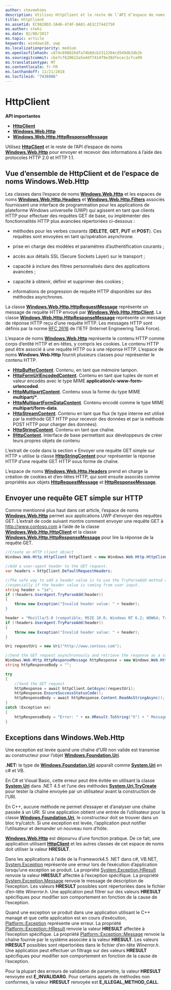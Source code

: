 ```yaml
---
author: stevewhims
description: Utilisez HttpClient et le reste de l’API d’espace de noms Windows.Web.Http pour envoyer et recevoir des informations à l’aide des protocoles HTTP 2.0 et HTTP 1.1.
title: HttpClient
ms.assetid: EC9820D3-3A46-474F-8A01-AE1C27442750
ms.author: stwhi
ms.date: 02/08/2017
ms.topic: article
keywords: windows10, uwp
ms.localizationpriority: medium
ms.openlocfilehash: c874c690826dfa74b8dcb2312204cd549db3db2b
ms.sourcegitcommit: cbe7cf620622a5e4df7414f9e38dfecec1cfca99
ms.translationtype: MT
ms.contentlocale: fr-FR
ms.lasthandoff: 11/21/2018
ms.locfileid: "7436986"
---
```

# <a name="httpclient"></a>HttpClient


**API importantes**

-   [**HttpClient**](https://msdn.microsoft.com/library/windows/apps/dn298639)
-   [**Windows.Web.Http**](https://msdn.microsoft.com/library/windows/apps/dn279692)
-   [**Windows.Web.Http.HttpResponseMessage**](https://msdn.microsoft.com/library/windows/apps/dn279631)

Utilisez [**HttpClient**](https://msdn.microsoft.com/library/windows/apps/dn298639) et le reste de l’API d’espace de noms [**Windows.Web.Http**](https://msdn.microsoft.com/library/windows/apps/dn279692) pour envoyer et recevoir des informations à l’aide des protocoles HTTP 2.0 et HTTP 1.1.

## <a name="overview-of-httpclient-and-the-windowswebhttp-namespace"></a>Vue d’ensemble de HttpClient et de l’espace de noms Windows.Web.Http

Les classes dans l’espace de noms [**Windows.Web.Http**](https://msdn.microsoft.com/library/windows/apps/dn279692) et les espaces de noms [**Windows.Web.Http.Headers**](https://msdn.microsoft.com/library/windows/apps/dn252713) et [**Windows.Web.Http.Filters**](https://msdn.microsoft.com/library/windows/apps/dn298623) associés fournissent une interface de programmation pour les applications de plateforme Windows universelle (UWP) qui agissent en tant que clients HTTP pour effectuer des requêtes GET de base, ou implémenter des fonctionnalités HTTP plus avancées répertoriées ci-dessous :

-   méthodes pour les verbes courants (**DELETE**, **GET**, **PUT** et **POST**). Ces requêtes sont envoyées en tant qu’opération asynchrone.

-   prise en charge des modèles et paramètres d’authentification courants ;

-   accès aux détails SSL (Secure Sockets Layer) sur le transport ;

-   capacité à inclure des filtres personnalisés dans des applications avancées ;

-   capacité à obtenir, définir et supprimer des cookies ;

-   informations de progression de requête HTTP disponibles sur des méthodes asynchrones.

La classe [**Windows.Web.Http.HttpRequestMessage**](https://msdn.microsoft.com/library/windows/apps/dn279617) représente un message de requête HTTP envoyé par [**Windows.Web.Http.HttpClient**](https://msdn.microsoft.com/library/windows/apps/dn298639). La classe [**Windows.Web.Http.HttpResponseMessage**](https://msdn.microsoft.com/library/windows/apps/dn279631) représente un message de réponse HTTP reçu d’une requête HTTP. Les messages HTTP sont définis par la norme [RFC 2616](http://go.microsoft.com/fwlink/p/?linkid=241642) de l’IETF (Internet Engineering Task Force).

L’espace de noms [**Windows.Web.Http**](https://msdn.microsoft.com/library/windows/apps/dn279692) représente le contenu HTTP comme corps d’entité HTTP et en-têtes, y compris les cookies. Le contenu HTTP peut être associé à une requête HTTP ou à une réponse HTTP. L’espace de noms **Windows.Web.Http** fournit plusieurs classes pour représenter le contenu HTTP.

-   [**HttpBufferContent**](https://msdn.microsoft.com/library/windows/apps/dn298625). Contenu, en tant que mémoire tampon.
-   [**HttpFormUrlEncodedContent**](https://msdn.microsoft.com/library/windows/apps/dn298685). Contenu en tant que tuples de nom et valeur encodés avec le type MIME **application/x-www-form-urlencoded**.
-   [**HttpMultipartContent**](https://msdn.microsoft.com/library/windows/apps/dn298708). Contenu sous la forme du type MIME **multipart/\***.
-   [**HttpMultipartFormDataContent**](https://msdn.microsoft.com/library/windows/apps/dn279596). Contenu encodé comme le type MIME **multipart/form-data**.
-   [**HttpStreamContent**](https://msdn.microsoft.com/library/windows/apps/dn279649). Contenu en tant que flux (le type interne est utilisé par la méthode GET HTTP pour recevoir des données et par la méthode POST HTTP pour charger des données).
-   [**HttpStringContent**](https://msdn.microsoft.com/library/windows/apps/dn279661). Contenu en tant que chaîne.
-   [**IHttpContent**](https://msdn.microsoft.com/library/windows/apps/dn279684). Interface de base permettant aux développeurs de créer leurs propres objets de contenu

L’extrait de code dans la section « Envoyer une requête GET simple sur HTTP » utilise la classe [**HttpStringContent**](https://msdn.microsoft.com/library/windows/apps/dn279661) pour représenter la réponse HTTP d’une requête GET HTTP sous forme de chaîne.

L’espace de noms [**Windows.Web.Http.Headers**](https://msdn.microsoft.com/library/windows/apps/dn252713) prend en charge la création de cookies et d’en-têtes HTTP, qui sont ensuite associés comme propriétés aux objets [**HttpRequestMessage**](https://msdn.microsoft.com/library/windows/apps/dn279617) et [**HttpResponseMessage**](https://msdn.microsoft.com/library/windows/apps/dn279631).

## <a name="send-a-simple-get-request-over-http"></a>Envoyer une requête GET simple sur HTTP

Comme mentionné plus haut dans cet article, l’espace de noms [**Windows.Web.Http**](https://msdn.microsoft.com/library/windows/apps/dn279692) permet aux applications UWP d’envoyer des requêtes GET. L’extrait de code suivant montre comment envoyer une requête GET à http://www.contoso.com à l’aide de la classe [**Windows.Web.Http.HttpClient**](https://msdn.microsoft.com/library/windows/apps/dn298639) et la classe [**Windows.Web.Http.HttpResponseMessage**](https://msdn.microsoft.com/library/windows/apps/dn279631) pour lire la réponse de la requête GET.

```csharp
//Create an HTTP client object
Windows.Web.Http.HttpClient httpClient = new Windows.Web.Http.HttpClient();

//Add a user-agent header to the GET request. 
var headers = httpClient.DefaultRequestHeaders;

//The safe way to add a header value is to use the TryParseAdd method and verify the return value is true,
//especially if the header value is coming from user input.
string header = "ie";
if (!headers.UserAgent.TryParseAdd(header))
{
    throw new Exception("Invalid header value: " + header);
}

header = "Mozilla/5.0 (compatible; MSIE 10.0; Windows NT 6.2; WOW64; Trident/6.0)";
if (!headers.UserAgent.TryParseAdd(header))
{
    throw new Exception("Invalid header value: " + header);
}

Uri requestUri = new Uri("http://www.contoso.com");

//Send the GET request asynchronously and retrieve the response as a string.
Windows.Web.Http.HttpResponseMessage httpResponse = new Windows.Web.Http.HttpResponseMessage();
string httpResponseBody = "";

try
{
    //Send the GET request
    httpResponse = await httpClient.GetAsync(requestUri);
    httpResponse.EnsureSuccessStatusCode();
    httpResponseBody = await httpResponse.Content.ReadAsStringAsync();
}
catch (Exception ex)
{
    httpResponseBody = "Error: " + ex.HResult.ToString("X") + " Message: " + ex.Message;
}
```

## <a name="exceptions-in-windowswebhttp"></a>Exceptions dans Windows.Web.Http

Une exception est levée quand une chaîne d’URI non valide est transmise au constructeur pour l’objet [**Windows.Foundation.Uri**](https://msdn.microsoft.com/library/windows/apps/br225998).

**.NET:** le type de [**Windows.Foundation.Uri**](https://msdn.microsoft.com/library/windows/apps/br225998) apparaît comme [**System.Uri**](https://msdn.microsoft.com/library/windows/apps/xaml/system.uri.aspx) en c# et VB.

En C# et Visual Basic, cette erreur peut être évitée en utilisant la classe [**System.Uri**](https://msdn.microsoft.com/library/windows/apps/xaml/system.uri.aspx) dans .NET 4.5 et l’une des méthodes [**System.Uri.TryCreate**](https://msdn.microsoft.com/library/windows/apps/xaml/system.uri.trycreate.aspx) pour tester la chaîne envoyée par un utilisateur avant la construction de l’URI.

En C++, aucune méthode ne permet d’essayer et d’analyser une chaîne passée à un URI. Si une application obtient une entrée de l’utilisateur pour la classe [**Windows.Foundation.Uri**](https://msdn.microsoft.com/library/windows/apps/br225998), le constructeur doit se trouver dans un bloc try/catch. Si une exception est levée, l’application peut notifier l’utilisateur et demander un nouveau nom d’hôte.

[**Windows.Web.Http**](https://msdn.microsoft.com/library/windows/apps/dn279692) est dépourvu d’une fonction pratique. De ce fait, une application utilisant [**HttpClient**](https://msdn.microsoft.com/library/windows/apps/dn298639) et les autres classes de cet espace de noms doit utiliser la valeur **HRESULT**.

Dans les applications à l’aide de la Framework4.5 .NET dans c#, VB.NET, [System.Exception](http://msdn.microsoft.com/library/system.exception.aspx) représente une erreur lors de l’exécution d’application lorsqu’une exception se produit. La propriété [System.Exception.HResult](http://msdn.microsoft.com/library/system.exception.hresult.aspx) renvoie la valeur **HRESULT** affectée à l’exception spécifique. La propriété [System.Exception.Message](http://msdn.microsoft.com/library/system.exception.message.aspx) renvoie le message de description de l’exception. Les valeurs **HRESULT** possibles sont répertoriées dans le fichier d’en-tête *Winerror.h*. Une application peut filtrer sur des valeurs **HRESULT** spécifiques pour modifier son comportement en fonction de la cause de l’exception.

Quand une exception se produit dans une application utilisant le C++ managé et que cette application est en cours d’exécution, [Platform::Exception](http://msdn.microsoft.com/library/windows/apps/hh755825.aspx) représente une erreur. La propriété [Platform::Exception::HResult](http://msdn.microsoft.com/library/windows/apps/hh763371.aspx) renvoie la valeur **HRESULT** affectée à l’exception spécifique. La propriété [Platform::Exception::Message](http://msdn.microsoft.com/library/windows/apps/hh763375.aspx) renvoie la chaîne fournie par le système associée à la valeur **HRESULT**. Les valeurs **HRESULT** possibles sont répertoriées dans le fichier d’en-tête *Winerror.h*. Une application peut effectuer un filtrage sur des valeurs **HRESULT** spécifiques pour modifier son comportement en fonction de la cause de l’exception.

Pour la plupart des erreurs de validation de paramètre, la valeur **HRESULT** renvoyée est **E\_INVALIDARG**. Pour certains appels de méthodes non conformes, la valeur **HRESULT** renvoyée est **E\_ILLEGAL\_METHOD\_CALL**.

